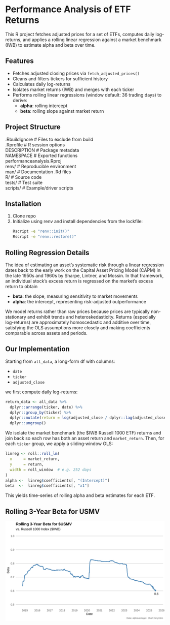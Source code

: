 # Performance Analysis of ETF Returns

This R project fetches adjusted prices for a set of ETFs, computes daily log-returns, and applies a rolling linear regression against a market benchmark (IWB) to estimate alpha and beta over time.

## Features

- Fetches adjusted closing prices via `fetch_adjusted_prices()`
- Cleans and filters tickers for sufficient history
- Calculates daily log-returns
- Isolates market returns (IWB) and merges with each ticker
- Performs rolling linear regressions (window default: 36 trading days) to derive:
  - **alpha**: rolling intercept
  - **beta**: rolling slope against market return

## Project Structure

.Rbuildignore      # Files to exclude from build  
.Rprofile          # R session options  
DESCRIPTION        # Package metadata  
NAMESPACE          # Exported functions  
performanceanalysis.Rproj  
renv/              # Reproducible environment  
man/               # Documentation .Rd files  
R/                 # Source code  
tests/             # Test suite  
scripts/           # Example/driver scripts  

## Installation

1. Clone repo  
2. Initialize using renv and install dependencies from the lockfile:
   ```sh
   Rscript -e "renv::init()"
   Rscript -e "renv::restore()"
   ```  


## Rolling Regression Details

The idea of estimating an asset’s systematic risk through a linear regression dates back to the early work on the Capital Asset Pricing Model (CAPM) in the late 1950s and 1960s by Sharpe, Lintner, and Mossin. In that framework, an individual stock’s excess return is regressed on the market’s excess return to obtain  
- **beta**: the slope, measuring sensitivity to market movements  
- **alpha**: the intercept, representing risk-adjusted outperformance  

We model returns rather than raw prices because prices are typically non-stationary and exhibit trends and heteroskedasticity. Returns (especially log-returns) are approximately homoscedastic and additive over time, satisfying the OLS assumptions more closely and making coefficients comparable across assets and periods.

## Our Implementation

Starting from `all_data`, a long-form df with columns:
- `date`  
- `ticker`  
- `adjusted_close`  

we first compute daily log-returns:
```r
return_data <- all_data %>%
  dplyr::arrange(ticker, date) %>%
  dplyr::group_by(ticker) %>%
  dplyr::mutate(return = log(adjusted_close / dplyr::lag(adjusted_close))) %>%
  dplyr::ungroup()
```
We isolate the market benchmark (the $IWB Russell 1000 ETF) returns and join back so each row has both an asset return and `market_return`. Then, for each `ticker` group, we apply a sliding‐window OLS:
```r
linreg <- roll::roll_lm(
  x     = market_return,
  y     = return,
  width = roll_window  # e.g. 252 days
)
alpha <-  linreg$coefficients[, "(Intercept)"]
beta  <-  linreg$coefficients[, "x1"]
```

This yields time-series of rolling alpha and beta estimates for each ETF.

## Rolling 3-Year Beta for USMV

![Rolling 3-Year Beta for USMV](images/usmv_beta.svg)
